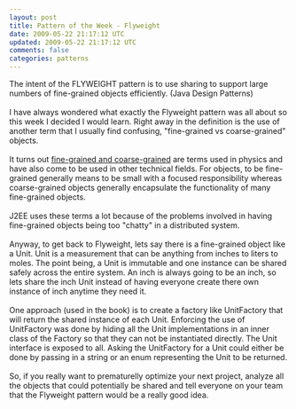 ```yaml
---
layout: post
title: Pattern of the Week - Flyweight
date: 2009-05-22 21:17:12 UTC
updated: 2009-05-22 21:17:12 UTC
comments: false
categories: patterns
---
```


The intent of the FLYWEIGHT pattern is to use sharing to support large numbers of fine-grained objects efficiently.  (Java Design Patterns)<br /><br />I have always wondered what exactly the Flyweight pattern was all about so this week I decided I would learn.  Right away in the definition is the use of another term that I usually find confusing, "fine-grained vs coarse-grained" objects.<br /><br />It turns out <a href="http://en.wikipedia.org/wiki/Granularity">fine-grained and coarse-grained</a> are terms used in physics and have also come to be used in other technical fields.  For objects, to be fine-grained generally means to be small with a focused responsibility whereas coarse-grained objects generally encapsulate the functionality of many fine-grained objects.<br /><br />J2EE uses these terms a lot because of the problems involved in having fine-grained objects being too "chatty" in a distributed system.<br /><br />Anyway, to get back to Flyweight, lets say there is a fine-grained object like a Unit.  Unit is a measurement that can be anything from inches to liters to moles.  The point being, a Unit is immutable and one instance can be shared safely across the entire system.  An inch is always going to be an inch, so lets share the inch Unit instead of having everyone create there own instance of inch anytime they need it.<br /><br />One approach (used in the book) is to create a factory like UnitFactory that will return the shared instance of each Unit.  Enforcing the use of UnitFactory was done by hiding all the Unit implementations in an inner class of the Factory so that they can not be instantiated directly.  The Unit interface is exposed to all.  Asking the UnitFactory for a Unit could either be done by passing in a string or an enum representing the Unit to be returned.<br /><br />So, if you really want to prematurelly optimize your next project, analyze all the objects that could potentially be shared and tell everyone on your team that the Flyweight pattern would be a really good idea.
